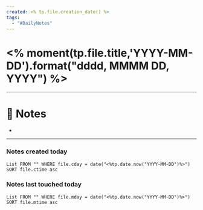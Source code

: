```yaml
---
created: <% tp.file.creation_date() %>
tags:
  - "#DailyNotes"
---
```



# <% moment(tp.file.title,'YYYY-MM-DD').format("dddd, MMMM DD, YYYY") %>



---
# 📝 Notes
- 

---
### Notes created today
```dataview
List FROM "" WHERE file.cday = date("<%tp.date.now("YYYY-MM-DD")%>") SORT file.ctime asc
```

### Notes last touched today
```dataview
List FROM "" WHERE file.mday = date("<%tp.date.now("YYYY-MM-DD")%>") SORT file.mtime asc
```